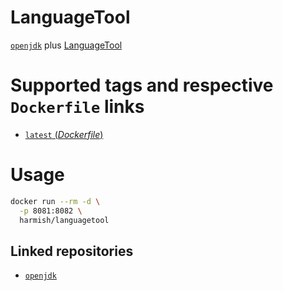 # LanguageTool

[`openjdk`](https://hub.docker.com/_/openjdk/) plus [LanguageTool](https://languagetool.org/)

#  Supported tags and respective `Dockerfile` links

- [`latest` (*Dockerfile*)](https://github.com/harmishhk/dockerfiles/blob/devel/dev/languagetool/Dockerfile)

# Usage

```bash
docker run --rm -d \
  -p 8081:8082 \
  harmish/languagetool
```

## Linked repositories

- [`openjdk`](https://hub.docker.com/_/openjdk/)
